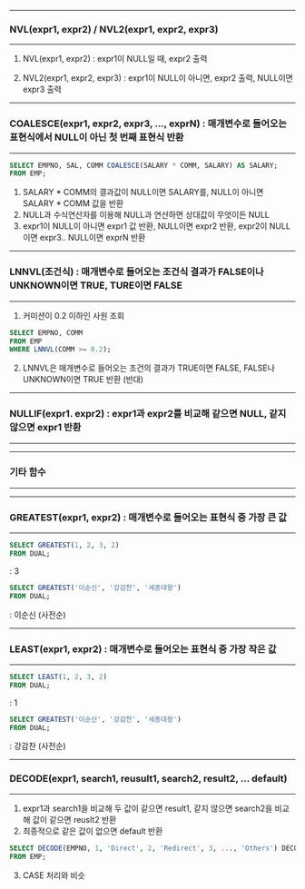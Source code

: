 -----
### NVL(expr1, expr2) / NVL2(expr1, expr2, expr3)
-----
1. NVL(expr1, expr2) : expr1이 NULL일 때, expr2 출력

2. NVL2(expr1, expr2, expr3) : expr1이 NULL이 아니면, expr2 출력, NULL이면 expr3 출력

-----
### COALESCE(expr1, expr2, expr3, ..., exprN) : 매개변수로 들어오는 표현식에서 NULL이 아닌 첫 번째 표현식 반환
-----
```sql
SELECT EMPNO, SAL, COMM COALESCE(SALARY * COMM, SALARY) AS SALARY;
FROM EMP;
```
1. SALARY * COMM의 결과값이 NULL이면 SALARY를, NULL이 아니면 SALARY * COMM 값을 반환
2. NULL과 수식연산자를 이용해 NULL과 연산하면 상대값이 무엇이든 NULL
3. expr1이 NULL이 아니면 expr1 값 반환, NULL이면 expr2 반환, expr2이 NULL이면 expr3..
   NULL이면 exprN 반환  
-----
### LNNVL(조건식) : 매개변수로 들어오는 조건식 결과가 FALSE이나 UNKNOWN이면 TRUE, TURE이면 FALSE
-----
1. 커미션이 0.2 이하인 사원 조회
```sql
SELECT EMPNO, COMM
FROM EMP
WHERE LNNVL(COMM >= 0.2);
```

2. LNNVL은 매개변수로 들어오는 조건의 결과가 TRUE이면 FALSE, FALSE나 UNKNOWN이면 TRUE 반환 (반대)

-----
### NULLIF(expr1. expr2) : expr1과 expr2를 비교해 같으면 NULL, 같지 않으면 expr1 반환
-----

-----
### 기타 함수
-----
-----
### GREATEST(expr1, expr2) : 매개변수로 들어오는 표현식 중 가장 큰 값
-----
```sql
SELECT GREATEST(1, 2, 3, 2)
FROM DUAL;
```
: 3

```sql
SELECT GREATEST('이순신', '강감찬', '세종대왕')
FROM DUAL;
```
: 이순신 (사전순)

-----
### LEAST(expr1, expr2) : 매개변수로 들어오는 표현식 중 가장 작은 값
-----
```sql
SELECT LEAST(1, 2, 3, 2)
FROM DUAL;
```
: 1

```sql
SELECT GREATEST('이순신', '강감찬', '세종대왕')
FROM DUAL;
```
: 강감찬 (사전순)

-----
### DECODE(expr1, search1, reusult1, search2, result2, ... default)
-----
1. expr1과 search1을 비교해 두 값이 같으면 result1, 같지 않으면 search2을 비교해 값이 같으면 reuslt2 반환
2. 최종적으로 같은 값이 없으면 default 반환

```sql
SELECT DECODE(EMPNO, 1, 'Direct', 2, 'Redirect', 3, ..., 'Others') DECODES
FROM EMP;
```
3. CASE 처리와 비슷
